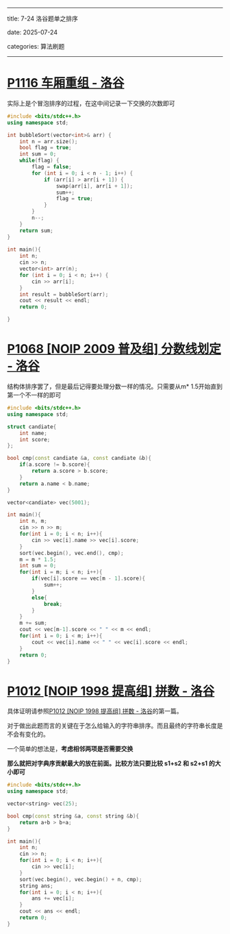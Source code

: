 
---

title: 7-24 洛谷题单之排序

date: 2025-07-24

categories: 算法刷题

---
# [P1116 车厢重组 - 洛谷](https://www.luogu.com.cn/problem/P1116)
实际上是个冒泡排序的过程，在这中间记录一下交换的次数即可
```cpp
#include <bits/stdc++.h>
using namespace std;

int bubbleSort(vector<int>& arr) {
    int n = arr.size();
    bool flag = true;
    int sum = 0;
    while(flag) {
        flag = false;
        for (int i = 0; i < n - 1; i++) {
            if (arr[i] > arr[i + 1]) {
                swap(arr[i], arr[i + 1]);
                sum++;
                flag = true;
            }
        }
        n--;
    }
    return sum;
}
  
int main(){
    int n;
    cin >> n;
    vector<int> arr(n);
    for (int i = 0; i < n; i++) {
        cin >> arr[i];
    }
    int result = bubbleSort(arr);
    cout << result << endl;
    return 0; 

}
```
# [P1068 [NOIP 2009 普及组] 分数线划定 - 洛谷](https://www.luogu.com.cn/problem/P1068)
结构体排序罢了，但是最后记得要处理分数一样的情况。只需要从m* 1.5开始直到第一个不一样的即可
```cpp
#include <bits/stdc++.h>
using namespace std;  

struct candiate{
    int name;
    int score;
};

bool cmp(const candiate &a, const candiate &b){
    if(a.score != b.score){
        return a.score > b.score;
    }
    return a.name < b.name;
}

vector<candiate> vec(5001);

int main(){
    int n, m;
    cin >> n >> m;
    for(int i = 0; i < n; i++){
        cin >> vec[i].name >> vec[i].score;
    }
    sort(vec.begin(), vec.end(), cmp);
    m = m * 1.5;
    int sum = 0;
    for(int i = m; i < n; i++){
        if(vec[i].score == vec[m - 1].score){
            sum++;
        }
        else{
            break;
        }
    }
    m += sum;
    cout << vec[m-1].score << " " << m << endl;
    for(int i = 0; i < m; i++){
        cout << vec[i].name << " " << vec[i].score << endl;
    }
    return 0;
}
```
# [P1012 [NOIP 1998 提高组] 拼数 - 洛谷](https://www.luogu.com.cn/problem/P1012)
具体证明请参照[P1012 [NOIP 1998 提高组] 拼数 - 洛谷](https://www.luogu.com.cn/problem/solution/P1012)的第一篇。

对于做出此题而言的关键在于怎么给输入的字符串排序。而且最终的字符串长度是不会有变化的。

一个简单的想法是，**考虑相邻两项是否需要交换**

**那么就把对字典序贡献最大的放在前面。比较方法只要比较 s1​+s2​ 和 s2​+s1​ 的大小即可**
```cpp
#include <bits/stdc++.h>
using namespace std;

vector<string> vec(25);

bool cmp(const string &a, const string &b){
    return a+b > b+a;
}

int main(){
    int n;
    cin >> n;
    for(int i = 0; i < n; i++){
        cin >> vec[i];
    }
    sort(vec.begin(), vec.begin() + n, cmp);
    string ans;
    for(int i = 0; i < n; i++){
        ans += vec[i];
    }
    cout << ans << endl;
    return 0;
}
```
